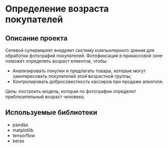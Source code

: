 # Определение возраста покупателей

## Описание проекта

Сетевой супермаркет внедряет систему компьютерного зрения для обработки фотографий покупателей. 
Фотофиксация в прикассовой зоне поможет определять возраст клиентов, чтобы:

- Анализировать покупки и предлагать товары, которые могут заинтересовать покупателей этой возрастной группы;
- Контролировать добросовестность кассиров при продаже алкоголя.

Цель: построить модель, которая по фотографии определит приблизительный возраст человека.

## Используемые библиотеки

- pandas
- matplotlib
- tensorflow
- keras